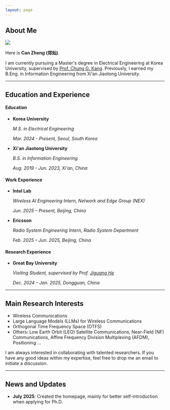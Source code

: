 ```yaml
---
layout: page
---
```


## About Me

<img src="https://CanZheng0331.github.io/profile.jpg" class="floatpic">

Here is **Can Zheng (郑灿)**.<br>

I am currently pursuing a Master's degree in Electrical Engineering at Korea University, supervised by [Prof. Chung G. Kang](https://scholar.google.com/citations?user=sNq_h_8AAAAJ&hl=en). Previously, I earned my B.Eng. in Information Engineering from Xi’an Jiaotong University.

---

## Education and Experience


#### Education


- **Korea University**  
  
    *M.S. in Electrical Engineering*  

    *Mar. 2024 - Present, Seoul, South Korea*

- **Xi'an Jiaotong University**  
  
    *B.S. in Information Engineering*  

    *Aug. 2019 - Jun. 2023, Xi'an, China*


#### Work Experience
- **Intel Lab**
  
    *Wireless AI Engineering Intern, Network and Edge Group (NEX)*

    *Jun. 2025 – Present, Beijing, China*
    
- **Ericsson**
  
    *Radio System Engineering Intern, Radio System Department*

    *Feb. 2025 – Jun. 2025, Beijing, China*

#### Research Experience
- **Great Bay University**
  
    *Visiting Student, supervised by Prof. [Jiguang He](https://jiguanghegbu.github.io/)*

    *Dec. 2024 – Jan. 2025, Dongguan, China*

---

## Main Research Interests
- Wireless Communications
- Large Language Models (LLMs) for Wireless Communications
- Orthogonal Time Frequency Space (OTFS)
- Others: Low Earth Orbit (LEO) Satellite Communications, Near-Field (NF) Communications, Affine Frequency Division Multiplexing (AFDM), Positioning ...
  
I am always interested in collaborating with talented researchers. If you have any good ideas within my expertise, feel free to drop me an email to initiate a discussion.

---

## News and Updates

- **July 2025**: Created the homepage, mainly for better self-introduction when applying for Ph.D.
